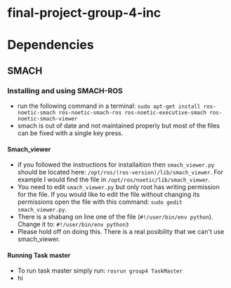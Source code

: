 # final-project-group-4-inc

# Dependencies

## SMACH
### Installing and using SMACH-ROS
* run the following command in a terminal: `sudo apt-get install ros-noetic-smach ros-noetic-smach-ros ros-noetic-executive-smach ros-noetic-smach-viewer`
* smach is out of date and not maintained properly but most of the files can be fixed with a single key press.
#### Smach_viewer
* if you followed the instructions for installaition then `smach_viewer.py` should be located here: `/opt/ros/(ros-version)/lib/smach_viewer`. For example I would find the file in `/opt/ros/noetic/lib/smach_viewer`.
* You need to edit `smach_viewer.py` but only root has writing permission for the file. If you would like to edit the file without changing its permissions open the file with this command: `sudo gedit smach_viewer.py`.
* There is a shabang on line one of the file (`#!/user/bin/env python`). Change it to: `#!/user/bin/env python3`
* Please hold off on doing this.  There is a real posibility that we can't use smach_viewer.
#### Running Task master
* To run task master simply run: `rosrun group4 TaskMaster`
* hi
